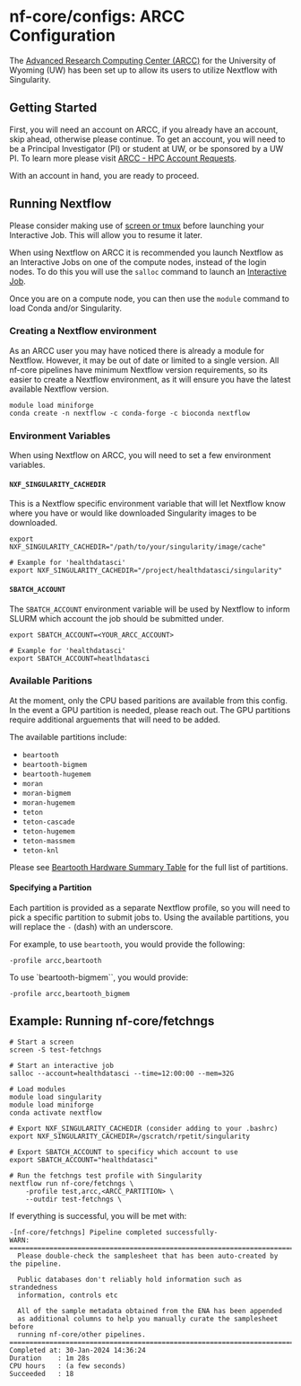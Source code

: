 # nf-core/configs: ARCC Configuration

The [Advanced Research Computing Center (ARCC)](http://www.uwyo.edu/arcc/) for the University
of Wyoming (UW) has been set up to allow its users to utilize Nextflow with Singularity.

## Getting Started

First, you will need an account on ARCC, if you already have an account, skip ahead, otherwise
please continue. To get an account, you will need to be a Principal Investigator (PI) or student
at UW, or be sponsored by a UW PI. To learn more please visit [ARCC - HPC Account Requests](https://arccwiki.atlassian.net/wiki/spaces/DOCUMENTAT/pages/1913684148/Accounts+Access+and+Security).

With an account in hand, you are ready to proceed.

## Running Nextflow

Please consider making use of [screen or tmux](https://arccwiki.atlassian.net/wiki/spaces/DOCUMENTAT/pages/1617494076/Screen+and+Tmux+Commands)
before launching your Interactive Job. This will allow you to resume it later.

When using Nextflow on ARCC it is recommended you launch Nextflow as an Interactive Jobs on one of the
compute nodes, instead of the login nodes. To do this you will use the `salloc` command to launch an
[Interactive Job](https://arccwiki.atlassian.net/wiki/spaces/DOCUMENTAT/pages/1599078403/Start+Processing#Interactive-Jobs).

Once you are on a compute node, you can then use the `module` command to load Conda and/or
Singularity.

### Creating a Nextflow environment

As an ARCC user you may have noticed there is already a module for Nextflow. However, it
may be out of date or limited to a single version. All nf-core pipelines have minimum Nextflow
version requirements, so its easier to create a Nextflow environment, as it will ensure you
have the latest available Nextflow version.

```{bash}
module load miniforge
conda create -n nextflow -c conda-forge -c bioconda nextflow
```

### Environment Variables

When using Nextflow on ARCC, you will need to set a few environment variables.

#### `NXF_SINGULARITY_CACHEDIR`

This is a Nextflow specific environment variable that will let Nextflow know where you have
or would like downloaded Singularity images to be downloaded.

```{bash}
export NXF_SINGULARITY_CACHEDIR="/path/to/your/singularity/image/cache"

# Example for 'healthdatasci'
export NXF_SINGULARITY_CACHEDIR="/project/healthdatasci/singularity"
```

#### `SBATCH_ACCOUNT`

The `SBATCH_ACCOUNT` environment variable will be used by Nextflow to inform SLURM which
account the job should be submitted under.

```{bash}
export SBATCH_ACCOUNT=<YOUR_ARCC_ACCOUNT>

# Example for 'healthdatasci'
export SBATCH_ACCOUNT=heatlhdatasci
```

### Available Paritions

At the moment, only the CPU based paritions are available from this config. In the event
a GPU partition is needed, please reach out. The GPU partitions require additional arguements
that will need to be added.

The available partitions include:

- `beartooth`
- `beartooth-bigmem`
- `beartooth-hugemem`
- `moran`
- `moran-bigmem`
- `moran-hugemem`
- `teton`
- `teton-cascade`
- `teton-hugemem`
- `teton-massmem`
- `teton-knl`  

Please see [Beartooth Hardware Summary Table](https://arccwiki.atlassian.net/wiki/spaces/DOCUMENTAT/pages/1721139201/Beartooth+Hardware+Summary+Table)
for the full list of partitions.

#### Specifying a Partition

Each partition is provided as a separate Nextflow profile, so you will need to pick a
specific partition to submit jobs to. Using the available partitions, you will replace
the `-` (dash) with an underscore.

For example, to use `beartooth`, you would provide the following:

```{bash}
-profile arcc,beartooth
```

To use `beartooth-bigmem``, you would provide:

```{bash}
-profile arcc,beartooth_bigmem
```


## Example: Running nf-core/fetchngs

```{bash}
# Start a screen
screen -S test-fetchngs

# Start an interactive job
salloc --account=healthdatasci --time=12:00:00 --mem=32G

# Load modules
module load singularity
module load miniforge
conda activate nextflow

# Export NXF_SINGULARITY_CACHEDIR (consider adding to your .bashrc)
export NXF_SINGULARITY_CACHEDIR=/gscratch/rpetit/singularity

# Export SBATCH_ACCOUNT to specificy which account to use
export SBATCH_ACCOUNT="healthdatasci"

# Run the fetchngs test profile with Singularity
nextflow run nf-core/fetchngs \
    -profile test,arcc,<ARCC_PARTITION> \
    --outdir test-fetchngs \
```

If everything is successful, you will be met with:

```{bash}
-[nf-core/fetchngs] Pipeline completed successfully-
WARN: =============================================================================
  Please double-check the samplesheet that has been auto-created by the pipeline.

  Public databases don't reliably hold information such as strandedness
  information, controls etc

  All of the sample metadata obtained from the ENA has been appended
  as additional columns to help you manually curate the samplesheet before
  running nf-core/other pipelines.
===================================================================================
Completed at: 30-Jan-2024 14:36:24
Duration    : 1m 28s
CPU hours   : (a few seconds)
Succeeded   : 18
```
